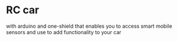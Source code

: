 # RC car 
with arduino and one-shield that enables you to access smart mobile sensors and use to add functionality to your car